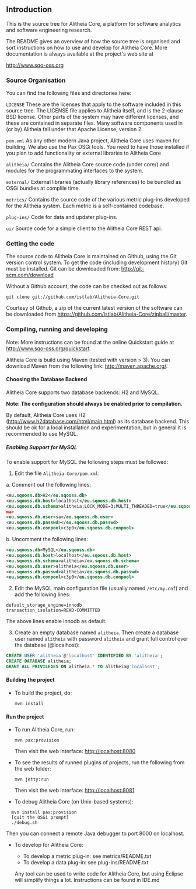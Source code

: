 ## Introduction


This is the source tree for Alitheia Core, a platform for
software analytics and software engineering research.

The README gives an overview of how the source tree is organised and sort
instructions on how to use and develop for Alitheia Core. More documentation
is always available at the project's web site at

http://www.sqo-oss.org


### Source Organisation

You can find the following files and directories here:

`LICENSE`
    These are the licenses that apply to the software included in this
    source tree. The LICENSE file applies to Alitheia itself, and is the
    2-clause BSD license. Other parts of the system may have different
    licenses, and these are contained in separate files. Many software
    components used in (or by) Alitheia fall under that Apache License,
    version 2.

`pom.xml`
    As any other modern Java project, Alitheia Core uses maven for building.
    We also use the Pax OSGi tools. You need to have those installed if
    you plan to add functionality or external libraries to Alitheia Core

`alitheia/`
    Contains the Alitheia Core source code (under core/) and modules for the
    programmating interfaces to the system.

`external/`
    External libraries (actually library references) to be bundled as OSGi
    bundles at complile time.

`metrics/`
    Contains the source code of the various metric plug-ins developed for the
    Alitheia system. Each metric is a self-contained codebase.

`plug-ins/`
    Code for data and updater plug-ins.

`ui/`
    Source code for a simple client to the Alitheia Core REST api.

### Getting the code

The source code to Alitheia Core is maintained on Github, using the Git
version control system. To get the code (including development history)
Git must be installed. Git can be downloaded from: http://git-scm.com/download

Without a Github account, the code can be checked out as follows:

`git clone git://github.com/istlab/Alitheia-Core.git`

Courtesy of Github, a zip of the current latest version of the software
can be downloaded from https://github.com/istlab/Alitheia-Core/zipball/master.

### Compiling, running and developing
Note: More instructions can be found at the online Quickstart guide at http://www.sqo-oss.org/quickstart.

Alitheia Core is build using Maven (tested with version > 3). You can download
Maven from the following link: http://maven.apache.org/.

#### Choosing the Database Backend

Alitheia Core supports two database backends: H2 and MySQL.

 **Note: The configuration should always be enabled prior to compilation.**

By default, Alitheia Core uses H2 (http://www.h2database.com/html/main.html) as
its database backend. This should be ok for a local installation and experimentation, but in general it is recommended to use MySQL.

##### Enabling Support for MySQL

To enable support for MySQL the following steps must be followed:

 1. Edit the file `Alitheia­‐Core/pom.xml`:

  a. Comment out the following lines:
```xml
<eu.sqooss.db>H2</eu.sqooss.db>
<eu.sqooss.db.host>localhost</eu.sqooss.db.host>
<eu.sqooss.db.schema>alitheia;LOCK_MODE=3;MULTI_THREADED=true</eu.sqooss.db.sche
ma>
<eu.sqooss.db.user>sa</eu.sqooss.db.user>
<eu.sqooss.db.passwd></eu.sqooss.db.passwd>
<eu.sqooss.db.conpool>c3p0</eu.sqooss.db.conpool>
```
  b. Uncomment the following lines:
```xml
<eu.sqooss.db>MySQL</eu.sqooss.db>
<eu.sqooss.db.host>localhost</eu.sqooss.db.host>
<eu.sqooss.db.schema>alitheia</eu.sqooss.db.schema>
<eu.sqooss.db.user>alitheia</eu.sqooss.db.user>
<eu.sqooss.db.passwd>alitheia</eu.sqooss.db.passwd>
<eu.sqooss.db.conpool>c3p0</eu.sqooss.db.conpool>
```
 2. Edit the MySQL main configuration file (usually named `/etc/my.cnf`) and add the
  following lines:
```
default_storage_engine=innodb
transaction_isolation=READ-COMMITTED
```
The above lines enable innodb as default.

 3. Create an empty database named `alitheia`. Then create a database user named
  `alitheia` with password `alitheia` and grant full control over the database
(@localhost):
```sql
CREATE USER 'alitheia'@'localhost' IDENTIFIED BY 'alitheia';
CREATE DATABASE alitheia;
GRANT ALL PRIVILEGES ON alitheia.* TO alitheia@'localhost';
```

#### Building the project

* To build the project, do:

  `mvn install`

#### Run the project

* To run Alitheia Core, run:

  `mvn pax:provision`

  Then visit the web interface: [http://localhost:8080](http://localhost:8080)

* To see the results of runned plugins of projects, run the following from the web folder:

  ```mvn jetty:run```

  Then visit the web interface: [http://localhost:8081](http://localhost:8081)

* To debug Alitheia Core (on Unix-based systems):
```
  mvn install pax:provision
  [quit the OSGi prompt]
  ./debug.sh
```
  Then you can connect a remote Java debugger to port 8000 on localhost.

* To develop for Alitheia Core:

  * To develop a metric plug-in: see metrics/README.txt
  * To develop a data plug-in: see plug-ins/README.txt

  Any tool can be used to write code for Alitheia Core, but using Eclipse will
  simplify things a lot. Instructions can be found in IDE.md


